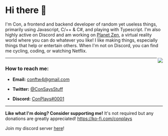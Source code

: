 # Hi there 👋

I'm Con, a frontend and backend developer of random yet useless things, primarily using Javascript, C/++ & C#, and playing with Typescript. I'm also highly active on Discord and am working on [Planet Zen](https://www.youtube.com/watch?v=xvz7nTbS_C0), a virtual reality world where you can do whatever you like! I like making things, especially things that help or entertain others. When I'm not on Discord, you can find me cycling, coding, or watching Netflix.

<a href="https://discord.com/users/576665068763086848">
  <img src="https://lanyard-profile-readme.vercel.app/api/576665068763086848?hideTimestamp=true&idleMessage=Just%20chillin%27%20at%20the%20moment..." align="right" />
</a>

---

### How to reach me:

- **Email:** conftw4@gmail.com

- **Twitter:** [@ConSaysStuff](https://twitter.com/ConSaysStuff)

- **Discord:** [ConPlays#0001](https://discord.com/users/576665068763086848)

---


**Like what I'm doing? Consider supporting me!**
It's not required but any donations are greatly appreciated! 
https://ko-fi.com/conplays

Join my discord server [here](https://https://discord.gg/Fe5a4AFpgZ)!




